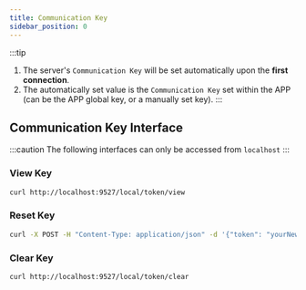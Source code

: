 ```yaml
---
title: Communication Key
sidebar_position: 0
---
```


:::tip
1. The server's `Communication Key` will be set automatically upon the **first connection**.
2. The automatically set value is the `Communication Key` set within the APP (can be the APP global key, or a manually set key).
:::

## Communication Key Interface
:::caution
The following interfaces can only be accessed from `localhost`
:::

### View Key
```bash
curl http://localhost:9527/local/token/view
```

### Reset Key
```bash
curl -X POST -H "Content-Type: application/json" -d '{"token": "yourNewToken"}' http://localhost:9527/local/token/rest
```

### Clear Key
```bash
curl http://localhost:9527/local/token/clear
```
